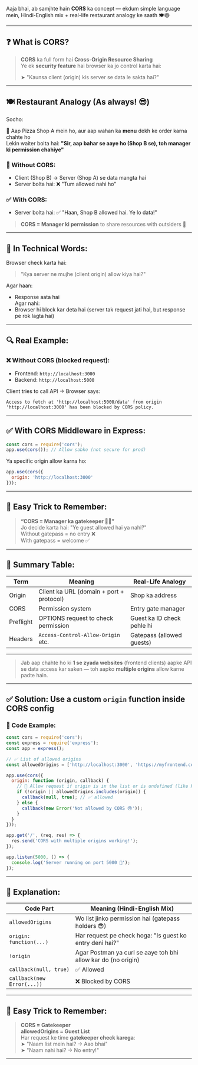 Aaja bhai, ab samjhte hain **CORS** ka concept — ekdum simple language mein, Hindi-English mix + real-life restaurant analogy ke saath 🍽️😄

---

## ❓ **What is CORS?**

> **CORS** ka full form hai **Cross-Origin Resource Sharing**  
> Ye ek **security feature** hai browser ka jo control karta hai:
> 
> ➤ "Kaunsa client (origin) kis server se data le sakta hai?"

---

## 🍽️ Restaurant Analogy (As always! 😎)

Socho:

🍕 Aap Pizza Shop A mein ho, aur aap wahan ka **menu** dekh ke order karna chahte ho  
Lekin waiter bolta hai: **"Sir, aap bahar se aaye ho (Shop B se), toh manager ki permission chahiye"**

### 🛑 Without CORS:
- Client (Shop B) → Server (Shop A) se data mangta hai
- Server bolta hai: ❌ "Tum allowed nahi ho"

### ✅ With CORS:
- Server bolta hai: ✅ "Haan, Shop B allowed hai. Ye lo data!"

> **CORS = Manager ki permission** to share resources with outsiders 🚦

---

## 🔧 In Technical Words:

Browser check karta hai:
> "Kya server ne mujhe (client origin) allow kiya hai?"

Agar haan:
- Response aata hai  
Agar nahi:
- Browser hi block kar deta hai (server tak request jati hai, but response pe rok lagta hai)

---

## 🔍 Real Example:

### ❌ Without CORS (blocked request):
- Frontend: `http://localhost:3000`
- Backend: `http://localhost:5000`

Client tries to call API → Browser says:
```
Access to fetch at 'http://localhost:5000/data' from origin 'http://localhost:3000' has been blocked by CORS policy.
```

---

## ✅ With CORS Middleware in Express:

```js
const cors = require('cors');
app.use(cors()); // Allow sabko (not secure for prod)
```

Ya specific origin allow karna ho:

```js
app.use(cors({
  origin: 'http://localhost:3000'
}));
```

---

## 🧠 Easy Trick to Remember:

> **“CORS = Manager ka gatekeeper 🧍‍♂️”**  
> Jo decide karta hai: "Ye guest allowed hai ya nahi?"  
> Without gatepass = no entry ❌  
> With gatepass = welcome ✅

---

## 🎯 Summary Table:

| Term        | Meaning                                | Real-Life Analogy         |
|-------------|-----------------------------------------|-----------------------------|
| Origin      | Client ka URL (domain + port + protocol) | Shop ka address              |
| CORS        | Permission system                       | Entry gate manager          |
| Preflight   | OPTIONS request to check permission     | Guest ka ID check pehle hi  |
| Headers     | `Access-Control-Allow-Origin` etc.      | Gatepass (allowed guests)   |

---




> Jab aap chahte ho ki **1 se zyada websites** (frontend clients) aapke API se data access kar saken — toh aapko **multiple origins** allow karne padte hain.

---

## ✅ Solution: Use a custom `origin` function inside CORS config

### 🔧 Code Example:

```js
const cors = require('cors');
const express = require('express');
const app = express();

// ✅ List of allowed origins
const allowedOrigins = ['http://localhost:3000', 'https://myfrontend.com'];

app.use(cors({
  origin: function (origin, callback) {
    // 🧠 Allow request if origin is in the list or is undefined (like Postman)
    if (!origin || allowedOrigins.includes(origin)) {
      callback(null, true); // ✅ allowed
    } else {
      callback(new Error('Not allowed by CORS 😢'));
    }
  }
}));

app.get('/', (req, res) => {
  res.send('CORS with multiple origins working!');
});

app.listen(5000, () => {
  console.log('Server running on port 5000 🚀');
});
```
---

## 🧠 Explanation:

| Code Part                     | Meaning (Hindi-English Mix)                                |
|------------------------------|-------------------------------------------------------------|
| `allowedOrigins`             | Wo list jinko permission hai (gatepass holders 😎)           |
| `origin: function(...)`      | Har request pe check hoga: "Is guest ko entry deni hai?"     |
| `!origin`                    | Agar Postman ya curl se aaye toh bhi allow kar do (no origin) |
| `callback(null, true)`       | ✅ Allowed
| `callback(new Error(...))`   | ❌ Blocked by CORS

---

## 🧠 Easy Trick to Remember:

> **CORS = Gatekeeper**  
> **allowedOrigins = Guest List**  
> Har request ke time **gatekeeper check karega**:  
> ➤ "Naam list mein hai? → Aao bhai"  
> ➤ "Naam nahi hai? → No entry!"

---